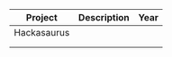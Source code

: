 | Project       | Description   | Year |
| ------------- |:-------------:| -----:|
| Hackasaurus   |               |       |
|               |               |       |
|               |       |       |
